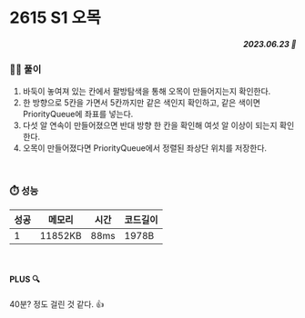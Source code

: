 # 2615 S1 오목
##### <p align="right"> 2023.06.23 📆 </p> 

 
### 👩‍🏫 풀이
1. 바둑이 놓여져 있는 칸에서 팔방탐색을 통해 오목이 만들어지는지 확인한다.
2. 한 방향으로 5칸을 가면서 5칸까지만 같은 색인지 확인하고, 같은 색이면 PriorityQueue에 좌표를 넣는다.
3. 다섯 알 연속이 만들어졌으면 반대 방향 한 칸을 확인해 여섯 알 이상이 되는지 확인한다.
4. 오목이 만들어졌다면 PriorityQueue에서 정렬된 좌상단 위치를 저장한다.

<br>

### ⏱️ 성능
<!-- 테이블 -->
성공 |메모리 | 시간 | 코드길이
---|---|---|---|
1|11852KB|88ms|1978B

<br>

#### PLUS 🔍
40분? 정도 걸린 것 같다. 👍
